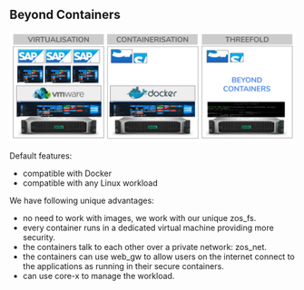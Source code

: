 ## Beyond Containers

![](img/container_native.jpg)


Default features:

- compatible with Docker
- compatible with any Linux workload

We have following unique advantages:

- no need to work with images, we work with our unique zos_fs.
- every container runs in a dedicated virtual machine providing more security.
- the containers talk to each other over a private network: zos_net.
- the containers can use web_gw to allow users on the internet connect to the applications as running in their secure containers. 
- can use core-x to manage the workload.

